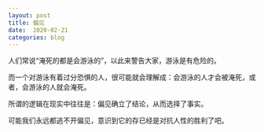 ```yaml
---
layout: post
title: 偏见
date:  2020-02-21
categories: blog
---
```


人们常说“淹死的都是会游泳的”，以此来警告大家，游泳是有危险的。

而一个对游泳有着过分恐惧的人，很可能就会理解成：会游泳的人才会被淹死，或者，会游泳的人就会淹死。  

所谓的逻辑在现实中往往是：偏见确立了结论，从而选择了事实。 

可能我们永远都逃不开偏见，意识到它的存已经是对抗人性的胜利了吧。 









